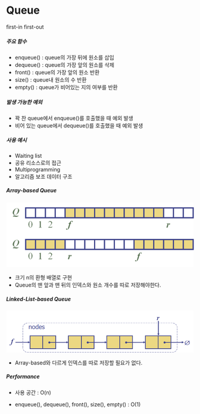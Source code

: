 # Queue

first-in first-out

##### 주요 함수

- enqueue() : queue의 가장 뒤에 원소를 삽입
- dequeue() : queue의 가장 앞의 원소를 삭제
- front() : queue의 가장 앞의 원소 반환
- size() : queue내 원소의 수 반환
- empty() : queue가 비어있는 지의 여부를 반환

##### 발생 가능한 예외

- 꽉 찬 queue에서 enqueue()를 호출했을 때 예외 발생
- 비어 있는 queue에서 dequeue()를 호출했을 때 예외 발생

##### 사용 예시

- Waiting list
- 공유 리소스로의 접근
- Multiprogramming
- 알고리즘 보조 데이터 구조

##### Array-based Queue

![](./img/arrayQueue.png)

- 크기 n의 환형 배열로 구현
- Queue의 맨 앞과 맨 뒤의 인덱스와 원소 개수를 따로 저장해야한다.

##### Linked-List-based Queue

![](./img/linkedListQueue.png)

- Array-based와 다르게 인덱스를 따로 저장할 필요가 없다.

##### Performance

- 사용 공간 : O(n)

- enqueue(), dequeue(), front(), size(), empty() : O(1)